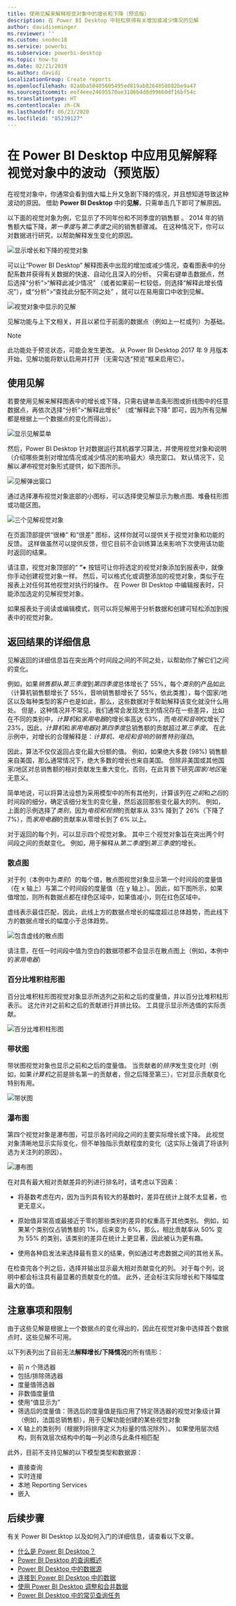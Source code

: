 ```yaml
---
title: 使用见解来解释视觉对象中的增长和下降（预览版）
description: 在 Power BI Desktop 中轻松获得有关增加或减少情况的见解
author: davidiseminger
ms.reviewer: ''
ms.custom: seodec18
ms.service: powerbi
ms.subservice: powerbi-desktop
ms.topic: how-to
ms.date: 02/21/2019
ms.author: davidi
LocalizationGroup: Create reports
ms.openlocfilehash: 02a0ba50405605495ed819ab8264050882be9a47
ms.sourcegitcommit: eef4eee24695570ae3186b4d8d99660df16bf54c
ms.translationtype: HT
ms.contentlocale: zh-CN
ms.lasthandoff: 06/23/2020
ms.locfileid: "85239127"
---
```

# <a name="apply-insights-in-power-bi-desktop-to-explain-fluctuations-in-visuals-preview"></a>在 Power BI Desktop 中应用见解解释视觉对象中的波动（预览版）

在视觉对象中，你通常会看到值大幅上升又急剧下降的情况，并且想知道导致这种波动的原因。 借助 **Power BI Desktop** 中的**见解**，只需单击几下即可了解原因。

以下面的视觉对象为例，它显示了不同年份和不同季度的销售额    。 2014 年的销售额大幅下降，*第一季度*与*第二季度*之间的销售额骤减。 在这种情况下，你可以对数据进行研究，以帮助解释发生变化的原因。 

![显示增长和下降的视觉对象](media/desktop-insights/insights_01a.png)

可以让“Power BI Desktop”  解释图表中出现的增加或减少情况，查看图表中的分配系数并获得有关数据的快速、自动化且深入的分析。 只需右键单击数据点，然后选择“分析”>“解释此减少情况”  （或者如果前一栏较低，则选择“解释此增长情况”），或“分析”>“查找此分配不同之处”  ，就可以在易用窗口中收到见解。

![视觉对象中显示的见解](media/desktop-insights/insights_01.png)

见解功能与上下文相关，并且以紧位于前面的数据点（例如上一栏或列）为基础。

> [!NOTE]
> 此功能处于预览状态，可能会发生更改。 从 Power BI Desktop  2017 年 9 月版本开始，见解功能将默认启用并打开（无需勾选“预览”框来启用它）。


## <a name="using-insights"></a>使用见解
若要使用见解来解释图表中的增长或下降，只需右键单击条形图或折线图中的任意数据点，再依次选择“分析”>“解释此增长”  （或“解释此下降”  即可，因为所有见解都是根据上一个数据点的变化而得出）。

![显示见解菜单](media/desktop-insights/insights_02.png)

然后，Power BI Desktop  针对数据运行其机器学习算法，并使用视觉对象和说明（介绍哪些类别对增加情况或减少情况的影响最大）填充窗口。 默认情况下，见解以*瀑布*视觉对象形式提供，如下图所示。

![见解弹出窗口](media/desktop-insights/insights_03.png)

通过选择瀑布视觉对象底部的小图标，可以选择使见解显示为散点图、堆叠柱形图或功能区图。

![三个见解视觉对象](media/desktop-insights/insights_04.png)

在页面顶部提供“很棒”  和“很差”  图标，这样你就可以提供关于视觉对象和功能的反馈。 这样做虽然可以提供反馈，但它目前不会训练算法来影响下次使用该功能时返回的结果。

请注意，视觉对象顶部的“ **”+** 按钮可让你将选定的视觉对象添加到报表中，就像你手动创建视觉对象一样。 然后，可以格式化或调整添加的视觉对象，类似于在报表上对任何其他视觉对执行的操作。 在 Power BI Desktop  中编辑报表时，只能添加选定的见解视觉对象。

如果报表处于阅读或编辑模式，则可以将见解用于分析数据和创建可轻松添加到报表中的视觉对象。

## <a name="details-of-the-results-returned"></a>返回结果的详细信息

见解返回的详细信息旨在突出两个时间段之间的不同之处，以帮助你了解它们之间的变化。  

例如，如果*销售额*从*第三季度*到*第四季度*总体增长了 55%，每个*类别*的产品如此（计算机销售额增长了 55%，音响销售额增长了 55%，依此类推），每个国家/地区以及每种类型的客户也是如此，那么，这些数据对于帮助解释该变化就没什么用处。 但是，这种情况并不常见，我们通常会发现发生的情况存在一些差异，比如在不同的类别中，*计算机*和*家用电器*的增长率高达 63%，而*电视和音响*仅增长了 23%，因此，*计算机*和*家用电器*对*第四季度*总销售额的贡献超过*第三季度*。  在此示例中，对增长的合理解释是：*计算机、电视和音响的销售特别强劲*。 

因此，算法不仅仅返回占变化最大份额的值。 例如，如果绝大多数 (98%) 销售额来自美国，那么通常情况下，绝大多数的增长也来自美国。 但除非美国或其他国家/地区对总销售额的相对贡献发生重大变化，否则，在此背景下研究*国家/地区*毫无意义。  

简单地说，可以将算法设想为采用模型中的所有其他列，计算该列在*之前*和*之后*的时间段的细分，确定该细分发生的变化量，然后返回那些变化最大的列。 例如，上面的示例选择了*类别*，因为*电视和视频*的贡献率从 33% 降到了 26%（下降了 7%），而*家用电器*的贡献率从零增长到了 6% 以上。 

对于返回的每个列，可以显示四个视觉对象。 其中三个视觉对象旨在突出两个时间段之间的贡献变化。 例如，用于解释从*第二季度*到*第三季度*的增长。

### <a name="the-scatter-plot"></a>散点图

对于列（本例中为*类别*）的每个值，散点图视觉对象显示第一个时间段的度量值（在 x 轴上）与第二个时间段的度量值（在 y 轴上）。 因此，如下图所示，如果值增加，则所有数据点都在绿色区域中，如果值减小，则在红色区域中。 

虚线表示最佳匹配，因此，此线上方的数据点增长的幅度超过总体趋势，而此线下方的数据点增长的幅度小于总体趋势。  

![包含虚线的散点图](media/desktop-insights/insights_01b.png)

请注意，在任一时间段中值为空白的数据项都不会显示在散点图上（例如，本例中的*家用电器*）

### <a name="the-100-stacked-column-chart"></a>百分比堆积柱形图

百分比堆积柱形图视觉对象显示所选列之前和之后的度量值，并以百分比堆积柱形表示。 这允许对之前和之后的贡献进行并排比较。 工具提示显示所选值的实际贡献。

![百分比堆积柱形图](media/desktop-insights/insights_01c.png)

### <a name="the-ribbon-chart"></a>带状图

带状图视觉对象也显示之前和之后的度量值。 当贡献者的*排序*发生变化时（例如，如果*计算机*之前是排名第一的贡献者，但之后降至第三），它对显示贡献变化特别有用。 

![带状图](media/desktop-insights/insights_01d.png)

### <a name="the-waterfall-chart"></a>瀑布图

第四个视觉对象是瀑布图，可显示各时间段之间的主要实际增长或下降。 此视觉对象清晰地显示实际变化，但不单独指示贡献程度的变化（这实际上强调了将该列选为关注列的原因）。 

![瀑布图](media/desktop-insights/insights_01e.png)

在对具有最大相对贡献差异的列进行排名时，请考虑以下因素： 

* 将基数考虑在内，因为当列具有较大的基数时，差异在统计上就不太显著，也更无意义。 

* 原始值非常高或最接近于零的那些类别的差异的权重高于其他类别。 例如，如果某个类别仅占销售额的 1%，后来变为 6%，那么，相比贡献率从 50% 变为 55% 的类别，该类别的差异在统计上更显著，因此被认为更有趣。 

* 使用各种启发法来选择最有意义的结果，例如通过考虑数据之间的其他关系。
 
在检查完各个列之后，选择并输出显示最大相对贡献变化的列。 对于每个列，说明中都会标注具有最显著的贡献变化的值。 此外，还会标注实际增长和下降幅度最大的值。


## <a name="considerations-and-limitations"></a>注意事项和限制
由于这些见解是根据上一个数据点的变化得出的，因此在视觉对象中选择首个数据点时，这些见解不可用。 

以下列表列出了目前无法**解释增长/下降情况**的所有情形：

* 前 n 个筛选器
* 包括/排除筛选器
* 度量值筛选器
* 非数值度量值
* 使用“值显示为”
* 筛选后的度量值：筛选后的度量值是指应用了特定筛选器的视觉对象级计算（例如，法国总销售额），用于见解功能创建的某些视觉对象 
* X 轴上的类别列（根据列将排序定义为标量的情况除外）。 如果使用层次结构，则有效层次结构中的每一列必须与此条件相匹配


此外，目前不支持见解的以下模型类型和数据源：

* 直接查询
* 实时连接
* 本地 Reporting Services
* 嵌入

## <a name="next-steps"></a>后续步骤
有关 Power BI Desktop  以及如何入门的详细信息，请查看以下文章。

* [什么是 Power BI Desktop？](../fundamentals/desktop-what-is-desktop.md)
* [Power BI Desktop 的查询概述](../transform-model/desktop-query-overview.md)
* [Power BI Desktop 中的数据源](../connect-data/desktop-data-sources.md)
* [连接到 Power BI Desktop 中的数据](../connect-data/desktop-connect-to-data.md)
* [使用 Power BI Desktop 调整和合并数据](../connect-data/desktop-shape-and-combine-data.md)
* [Power BI Desktop 中的常见查询任务](../transform-model/desktop-common-query-tasks.md)   
